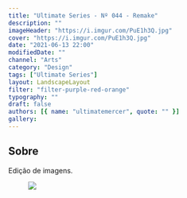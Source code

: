 ```yaml
---
title: "Ultimate Series - Nº 044 - Remake"
description: ""
imageHeader: "https://i.imgur.com/PuE1h3Q.jpg"
cover: "https://i.imgur.com/PuE1h3Q.jpg"
date: "2021-06-13 22:00"
modifiedDate: ""
channel: "Arts"
category: "Design"
tags: ["Ultimate Series"]
layout: LandscapeLayout
filter: "filter-purple-red-orange"
typography: ""
draft: false
authors: [{ name: "ultimatemercer", quote: "" }]
gallery:
---
```


## Sobre

Edição de imagens.

<figure>
<img src="https://i.imgur.com/PuE1h3Q.jpg" className="max-w-none mx-auto block"/>
</figure>
